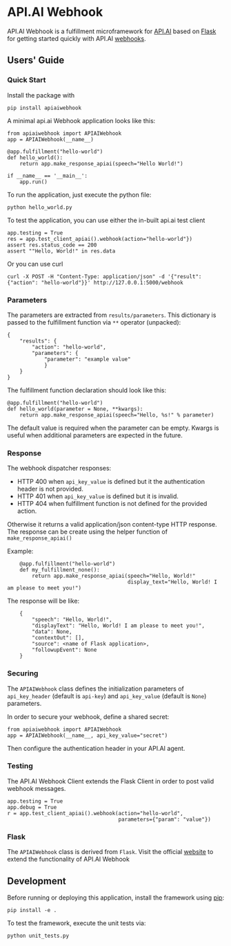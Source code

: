 # API.AI Webhook

API.AI Webhook is a fulfillment microframework for [API.AI](https://api.ai/) based on [Flask](http://flask.pocoo.org/) for getting started quickly with API.AI [webhooks](https://docs.api.ai/docs/webhook). 

## Users' Guide 

### Quick Start

Install the package with 
    
    pip install apiaiwebhook
    
A minimal api.ai Webhook application looks like this:
    
    from apiaiwebhook import APIAIWebhook
    app = APIAIWebhook(__name__)
    
    @app.fulfillment("hello-world")
    def hello_world():
        return app.make_response_apiai(speech="Hello World!")
    
    if __name__ == '__main__':
        app.run()
    
To run the application, just execute the python file:
    
    python hello_world.py
    
To test the application, you can use either the in-built api.ai test client
    
    app.testing = True
    res = app.test_client_apiai().webhook(action="hello-world"})
    assert res.status_code == 200
    assert ""Hello, World!" in res.data
    
Or you can use curl
    
    curl -X POST -H "Content-Type: application/json" -d '{"result": {"action": "hello-world"}}' http://127.0.0.1:5000/webhook    

### Parameters

The parameters are extracted from `results/parameters`.
This dictionary is passed to the fulfillment function via  `**` operator (unpacked):

    {
        "results": {
            "action": "hello-world",
            "parameters": {
                "parameter": "example value"
                }
        }
    }

The fulfillment function declaration should look like this:

    @app.fulfillment("hello-world")
    def hello_world(parameter = None, **kwargs):
        return app.make_response_apiai(speech="Hello, %s!" % parameter)

The default value is required when the parameter can be empty.
Kwargs is useful when additional parameters are expected in the future.

### Response
The webhook dispatcher responses: 

* HTTP 400 when `api_key_value` is defined but it the authentication header is not provided.
* HTTP 401 when `api_key_value` is defined but it is invalid.
* HTTP 404 when fulfillment function is not defined for the provided action.

Otherwise it returns a valid application/json content-type HTTP response. 
The response can be create using the helper function of `make_response_apiai()`

Example:
    
        @app.fulfillment("hello-world")
        def my_fulfillment_none():
            return app.make_response_apiai(speech="Hello, World!"
                                           display_text="Hello, World! I am please to meet you!")

The response will be like:

        {
            "speech": "Hello, World!",
            "displayText": "Hello, World! I am please to meet you!",
            "data": None,
            "contextOut": [],
            "source": <name of Flask application>,
            "followupEvent": None
        }

### Securing
The `APIAIWebhook` class defines the initialization parameters of `api_key_header` (default is `api-key`) and `api_key_value` (default is `None`) parameters. 

In order to secure your webhook, define a shared secret: 

    from apiaiwebhook import APIAIWebhook
    app = APIAIWebhook(__name__, api_key_value="secret") 

Then configure the authentication header in your API.AI agent. 

### Testing

The API.AI Webhook Client extends the Flask Client in order to post valid webhook messages.

    app.testing = True
    app.debug = True
    r = app.test_client_apiai().webhook(action="hello-world",
                                        parameters={"param": "value"})

### Flask
The `APIAIWebhook` class is derived from `Flask`. Visit the official [website](http://flask.pocoo.org/) to extend the functionality of API.AI Webhook 

## Development

Before running or deploying this application, install the framework using
[pip](http://pip.readthedocs.io/en/stable/):

    pip install -e .
    
To test the framework, execute the unit tests via:

    python unit_tests.py
